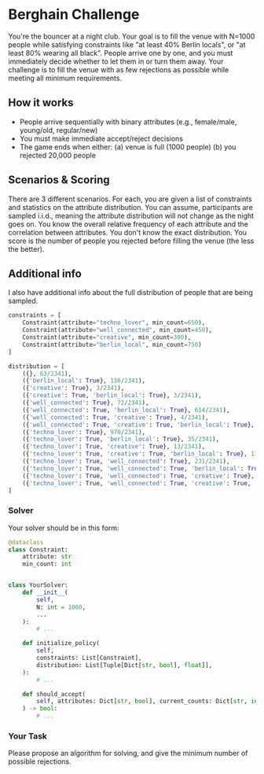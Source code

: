 # Berghain Challenge
You're the bouncer at a night club. Your goal is to fill the venue with N=1000 people while satisfying constraints like "at least 40% Berlin locals", or "at least 80% wearing all black". People arrive one by one, and you must immediately decide whether to let them in or turn them away. Your challenge is to fill the venue with as few rejections as possible while meeting all minimum requirements.


## How it works
- People arrive sequentially with binary attributes (e.g., female/male, young/old, regular/new)
- You must make immediate accept/reject decisions
- The game ends when either:
(a) venue is full (1000 people)
(b) you rejected 20,000 people


## Scenarios & Scoring
There are 3 different scenarios. For each, you are given a list of constraints and statistics on the attribute distribution. You can assume, participants are sampled i.i.d., meaning the attribute distribution will not change as the night goes on. You know the overall relative frequency of each attribute and the correlation between attributes. You don't know the exact distribution.
You score is the number of people you rejected before filling the venue (the less the better).

## Additional info

I also have additional info about the full distribution of people that are being sampled.

```python
constraints = [
    Constraint(attribute="techno_lover", min_count=650),
    Constraint(attribute="well_connected", min_count=450),
    Constraint(attribute="creative", min_count=300),
    Constraint(attribute="berlin_local", min_count=750)
]

distribution = [
    ({}, 63/2341),  
    ({'berlin_local': True}, 136/2341),  
    ({'creative': True}, 3/2341),  
    ({'creative': True, 'berlin_local': True}, 3/2341),  
    ({'well_connected': True}, 72/2341),  
    ({'well_connected': True, 'berlin_local': True}, 614/2341),  
    ({'well_connected': True, 'creative': True}, 4/2341),  
    ({'well_connected': True, 'creative': True, 'berlin_local': True}, 16/2341),  
    ({'techno_lover': True}, 970/2341),  
    ({'techno_lover': True, 'berlin_local': True}, 35/2341),  
    ({'techno_lover': True, 'creative': True}, 13/2341),  
    ({'techno_lover': True, 'creative': True, 'berlin_local': True}, 11/2341),  
    ({'techno_lover': True, 'well_connected': True}, 231/2341),  
    ({'techno_lover': True, 'well_connected': True, 'berlin_local': True}, 85/2341),  
    ({'techno_lover': True, 'well_connected': True, 'creative': True}, 18/2341),  
    ({'techno_lover': True, 'well_connected': True, 'creative': True, 'berlin_local': True}, 67/2341),  
]
```

### Solver

Your solver should be in this form:

```python
@dataclass
class Constraint:
    attribute: str
    min_count: int


class YourSolver:
    def __init__(
        self,
        N: int = 1000,
        ...
    ):
        # ...

    def initialize_policy(
        self,
        constraints: List[Constraint],
        distribution: List[Tuple[Dict[str, bool], float]],
    ):
        # ...

    def should_accept(
        self, attributes: Dict[str, bool], current_counts: Dict[str, int], admitted: int
    ) -> bool:
        # ...
```

### Your Task

Please propose an algorithm for solving, and give the minimum number of possible rejections. 